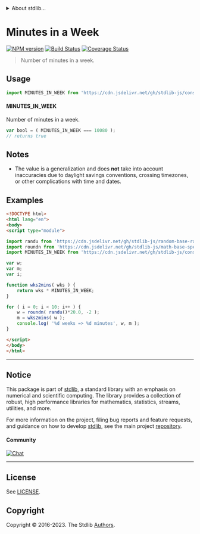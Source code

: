 <!--

@license Apache-2.0

Copyright (c) 2018 The Stdlib Authors.

Licensed under the Apache License, Version 2.0 (the "License");
you may not use this file except in compliance with the License.
You may obtain a copy of the License at

   http://www.apache.org/licenses/LICENSE-2.0

Unless required by applicable law or agreed to in writing, software
distributed under the License is distributed on an "AS IS" BASIS,
WITHOUT WARRANTIES OR CONDITIONS OF ANY KIND, either express or implied.
See the License for the specific language governing permissions and
limitations under the License.

-->


<details>
  <summary>
    About stdlib...
  </summary>
  <p>We believe in a future in which the web is a preferred environment for numerical computation. To help realize this future, we've built stdlib. stdlib is a standard library, with an emphasis on numerical and scientific computation, written in JavaScript (and C) for execution in browsers and in Node.js.</p>
  <p>The library is fully decomposable, being architected in such a way that you can swap out and mix and match APIs and functionality to cater to your exact preferences and use cases.</p>
  <p>When you use stdlib, you can be absolutely certain that you are using the most thorough, rigorous, well-written, studied, documented, tested, measured, and high-quality code out there.</p>
  <p>To join us in bringing numerical computing to the web, get started by checking us out on <a href="https://github.com/stdlib-js/stdlib">GitHub</a>, and please consider <a href="https://opencollective.com/stdlib">financially supporting stdlib</a>. We greatly appreciate your continued support!</p>
</details>

# Minutes in a Week

[![NPM version][npm-image]][npm-url] [![Build Status][test-image]][test-url] [![Coverage Status][coverage-image]][coverage-url] <!-- [![dependencies][dependencies-image]][dependencies-url] -->

> Number of minutes in a week.



<section class="usage">

## Usage

```javascript
import MINUTES_IN_WEEK from 'https://cdn.jsdelivr.net/gh/stdlib-js/constants-time-minutes-in-week@esm/index.mjs';
```

#### MINUTES_IN_WEEK

Number of minutes in a week.

```javascript
var bool = ( MINUTES_IN_WEEK === 10080 );
// returns true
```

</section>

<!-- /.usage -->

<section class="notes">

## Notes

-   The value is a generalization and does **not** take into account inaccuracies due to daylight savings conventions, crossing timezones, or other complications with time and dates. 

</section>

<!-- /.notes -->

<section class="examples">

## Examples

<!-- eslint no-undef: "error" -->

```html
<!DOCTYPE html>
<html lang="en">
<body>
<script type="module">

import randu from 'https://cdn.jsdelivr.net/gh/stdlib-js/random-base-randu@esm/index.mjs';
import roundn from 'https://cdn.jsdelivr.net/gh/stdlib-js/math-base-special-roundn@esm/index.mjs';
import MINUTES_IN_WEEK from 'https://cdn.jsdelivr.net/gh/stdlib-js/constants-time-minutes-in-week@esm/index.mjs';

var w;
var m;
var i;

function wks2mins( wks ) {
    return wks * MINUTES_IN_WEEK;
}

for ( i = 0; i < 10; i++ ) {
    w = roundn( randu()*20.0, -2 );
    m = wks2mins( w );
    console.log( '%d weeks => %d minutes', w, m );
}

</script>
</body>
</html>
```

</section>

<!-- /.examples -->

<!-- Section for related `stdlib` packages. Do not manually edit this section, as it is automatically populated. -->

<section class="related">

</section>

<!-- /.related -->

<!-- Section for all links. Make sure to keep an empty line after the `section` element and another before the `/section` close. -->


<section class="main-repo" >

* * *

## Notice

This package is part of [stdlib][stdlib], a standard library with an emphasis on numerical and scientific computing. The library provides a collection of robust, high performance libraries for mathematics, statistics, streams, utilities, and more.

For more information on the project, filing bug reports and feature requests, and guidance on how to develop [stdlib][stdlib], see the main project [repository][stdlib].

#### Community

[![Chat][chat-image]][chat-url]

---

## License

See [LICENSE][stdlib-license].


## Copyright

Copyright &copy; 2016-2023. The Stdlib [Authors][stdlib-authors].

</section>

<!-- /.stdlib -->

<!-- Section for all links. Make sure to keep an empty line after the `section` element and another before the `/section` close. -->

<section class="links">

[npm-image]: http://img.shields.io/npm/v/@stdlib/constants-time-minutes-in-week.svg
[npm-url]: https://npmjs.org/package/@stdlib/constants-time-minutes-in-week

[test-image]: https://github.com/stdlib-js/constants-time-minutes-in-week/actions/workflows/test.yml/badge.svg?branch=main
[test-url]: https://github.com/stdlib-js/constants-time-minutes-in-week/actions/workflows/test.yml?query=branch:main

[coverage-image]: https://img.shields.io/codecov/c/github/stdlib-js/constants-time-minutes-in-week/main.svg
[coverage-url]: https://codecov.io/github/stdlib-js/constants-time-minutes-in-week?branch=main

<!--

[dependencies-image]: https://img.shields.io/david/stdlib-js/constants-time-minutes-in-week.svg
[dependencies-url]: https://david-dm.org/stdlib-js/constants-time-minutes-in-week/main

-->

[chat-image]: https://img.shields.io/gitter/room/stdlib-js/stdlib.svg
[chat-url]: https://app.gitter.im/#/room/#stdlib-js_stdlib:gitter.im

[stdlib]: https://github.com/stdlib-js/stdlib

[stdlib-authors]: https://github.com/stdlib-js/stdlib/graphs/contributors

[umd]: https://github.com/umdjs/umd
[es-module]: https://developer.mozilla.org/en-US/docs/Web/JavaScript/Guide/Modules

[deno-url]: https://github.com/stdlib-js/constants-time-minutes-in-week/tree/deno
[umd-url]: https://github.com/stdlib-js/constants-time-minutes-in-week/tree/umd
[esm-url]: https://github.com/stdlib-js/constants-time-minutes-in-week/tree/esm
[branches-url]: https://github.com/stdlib-js/constants-time-minutes-in-week/blob/main/branches.md

[stdlib-license]: https://raw.githubusercontent.com/stdlib-js/constants-time-minutes-in-week/main/LICENSE

</section>

<!-- /.links -->
